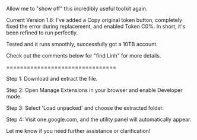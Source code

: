 Allow me to "show off" this incredibly useful toolkit again.

Current Version 1.6: I've added a Copy original token button, completely fixed the error during replacement, and enabled Token C0%. In short, it's been refined to run perfectly.

Tested and it runs smoothly, successfully got a 10TB account.

Check out the comments below for "find Linh" for more details.

================================

Step 1: Download and extract the file.

Step 2: Open Manage Extensions in your browser and enable Developer mode.

Step 3: Select 'Load unpacked' and choose the extracted folder.

Step 4: Visit one.google.com, and the utility panel will automatically appear.

Let me know if you need further assistance or clarification!
